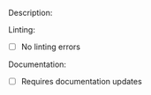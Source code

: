 Description:
<!--A brief description of changes. Things to include: WIP? Dependent PR's opened against other tickets? -->


Linting:
<!--Have you validated that no linting errors are introduced? -->
- [ ] No linting errors

Documentation:
<!--Are documentation updates required? Include any mention of updates required below if necessary-->
- [ ] Requires documentation updates
